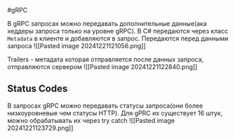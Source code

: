 #gRPC 

В gRPC запросах можно передавать дополнительные данные(ака хеддеры запроса только на уровне gRPC). В C# передаются через класс `Metadata` в клиенте и добавляются в запрос. Передаются перед данными запроса
![[Pasted image 20241221121056.png]]

Trailers - метадата которая отправляется после данных запроса, отправляются сервером ![[Pasted image 20241221122840.png]]

## Status Codes

В запросах gRPC можно передавать статусы запроса(они более низкоуровневые чем статусы HTTP). Для gPRC их существует 16 штук, можно обрабатывать их через try catch
![[Pasted image 20241221123729.png]]